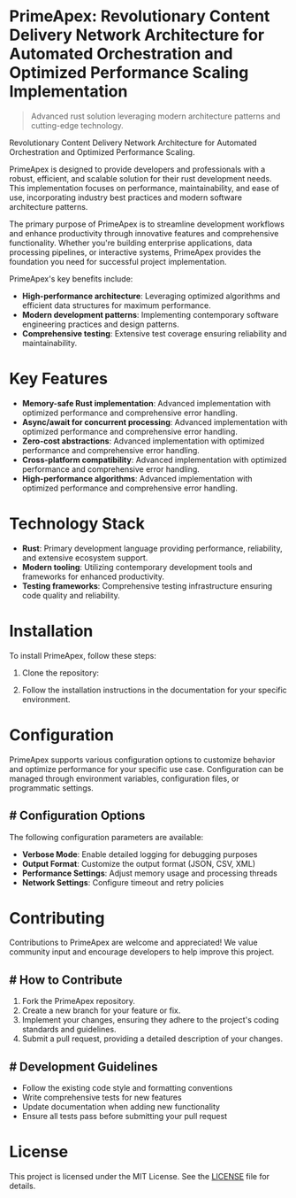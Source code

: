 <!-- fallback_PrimeApex_20250802194246_92695 -->

# PrimeApex: Revolutionary Content Delivery Network Architecture for Automated Orchestration and Optimized Performance Scaling Implementation
> Advanced rust solution leveraging modern architecture patterns and cutting-edge technology.

Revolutionary Content Delivery Network Architecture for Automated Orchestration and Optimized Performance Scaling.

PrimeApex is designed to provide developers and professionals with a robust, efficient, and scalable solution for their rust development needs. This implementation focuses on performance, maintainability, and ease of use, incorporating industry best practices and modern software architecture patterns.

The primary purpose of PrimeApex is to streamline development workflows and enhance productivity through innovative features and comprehensive functionality. Whether you're building enterprise applications, data processing pipelines, or interactive systems, PrimeApex provides the foundation you need for successful project implementation.

PrimeApex's key benefits include:

* **High-performance architecture**: Leveraging optimized algorithms and efficient data structures for maximum performance.
* **Modern development patterns**: Implementing contemporary software engineering practices and design patterns.
* **Comprehensive testing**: Extensive test coverage ensuring reliability and maintainability.

# Key Features

* **Memory-safe Rust implementation**: Advanced implementation with optimized performance and comprehensive error handling.
* **Async/await for concurrent processing**: Advanced implementation with optimized performance and comprehensive error handling.
* **Zero-cost abstractions**: Advanced implementation with optimized performance and comprehensive error handling.
* **Cross-platform compatibility**: Advanced implementation with optimized performance and comprehensive error handling.
* **High-performance algorithms**: Advanced implementation with optimized performance and comprehensive error handling.

# Technology Stack

* **Rust**: Primary development language providing performance, reliability, and extensive ecosystem support.
* **Modern tooling**: Utilizing contemporary development tools and frameworks for enhanced productivity.
* **Testing frameworks**: Comprehensive testing infrastructure ensuring code quality and reliability.

# Installation

To install PrimeApex, follow these steps:

1. Clone the repository:


2. Follow the installation instructions in the documentation for your specific environment.

# Configuration

PrimeApex supports various configuration options to customize behavior and optimize performance for your specific use case. Configuration can be managed through environment variables, configuration files, or programmatic settings.

## # Configuration Options

The following configuration parameters are available:

* **Verbose Mode**: Enable detailed logging for debugging purposes
* **Output Format**: Customize the output format (JSON, CSV, XML)
* **Performance Settings**: Adjust memory usage and processing threads
* **Network Settings**: Configure timeout and retry policies

# Contributing

Contributions to PrimeApex are welcome and appreciated! We value community input and encourage developers to help improve this project.

## # How to Contribute

1. Fork the PrimeApex repository.
2. Create a new branch for your feature or fix.
3. Implement your changes, ensuring they adhere to the project's coding standards and guidelines.
4. Submit a pull request, providing a detailed description of your changes.

## # Development Guidelines

* Follow the existing code style and formatting conventions
* Write comprehensive tests for new features
* Update documentation when adding new functionality
* Ensure all tests pass before submitting your pull request

# License

This project is licensed under the MIT License. See the [LICENSE](https://github.com/cerenyilmazjinx/PrimeApex/blob/main/LICENSE) file for details.
